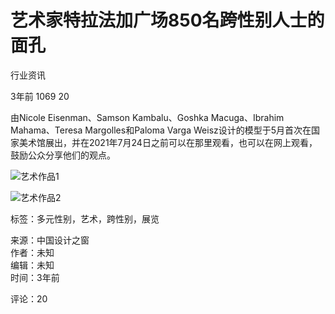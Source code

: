 # 艺术家特拉法加广场850名跨性别人士的面孔

行业资讯

3年前 1069 20

由Nicole Eisenman、Samson Kambalu、Goshka Macuga、Ibrahim Mahama、Teresa Margolles和Paloma Varga Weisz设计的模型于5月首次在国家美术馆展出，并在2021年7月24日之前可以在那里观看，也可以在网上观看，鼓励公众分享他们的观点。

![艺术作品1](http://img8.333cn.com/img333cn/202107/19/143055521.jpg)

![艺术作品2](http://img8.333cn.com/img333cn/2021/07/15/1626339134361.jpg)

标签：多元性别，艺术，跨性别，展览

来源：中国设计之窗  
作者：未知  
编辑：未知  
时间：3年前

评论：20